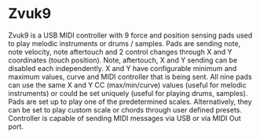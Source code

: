 # Zvuk9

Zvuk9 is a USB MIDI controller with 9 force and position sensing pads used to play melodic instruments or drums / samples.
Pads are sending note, note velocity, note aftertouch and 2 control changes through X and Y coordinates (touch position). Note, aftertouch, X and Y sending can be disabled each independently. 
X and Y have configurable minimum and maximum values, curve and MIDI controller that is being sent. All nine pads can use the same X and Y CC (max/min/curve) values (useful for melodic instruments) or could be set uniquely (useful for playing drums, samples).
Pads are set up to play one of the predetermined scales. Alternatively, they can be set to play custom scale or chords through user defined presets.
Controller is capable of sending MIDI messages via USB or via MIDI Out port.
